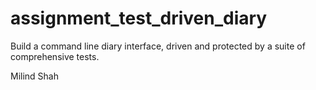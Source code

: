 # assignment_test_driven_diary
Build a command line diary interface, driven and protected by a suite of comprehensive tests.

Milind Shah
